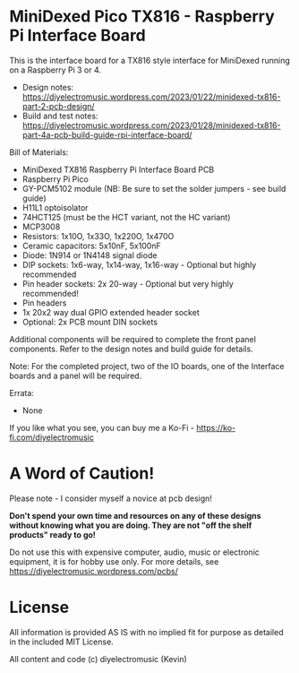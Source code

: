 # MiniDexed Pico TX816 - Raspberry Pi Interface Board

This is the interface board for a TX816 style interface for MiniDexed running on a Raspberry Pi 3 or 4.

- Design notes: https://diyelectromusic.wordpress.com/2023/01/22/minidexed-tx816-part-2-pcb-design/
- Build and test notes: https://diyelectromusic.wordpress.com/2023/01/28/minidexed-tx816-part-4a-pcb-build-guide-rpi-interface-board/

Bill of Materials:
- MiniDexed TX816 Raspberry Pi Interface Board PCB
- Raspberry Pi Pico
- GY-PCM5102 module (NB: Be sure to set the solder jumpers - see build guide)
- H11L1 optoisolator
- 74HCT125 (must be the HCT variant, not the HC variant)
- MCP3008
- Resistors: 1x10O, 1x33O, 1x220O, 1x470O
- Ceramic capacitors: 5x10nF, 5x100nF
- Diode: 1N914 or 1N4148 signal diode
- DIP sockets: 1x6-way, 1x14-way, 1x16-way - Optional but highly recommended
- Pin header sockets: 2x 20-way - Optional but very highly recommended!
- Pin headers
- 1x 20x2 way dual GPIO extended header socket
- Optional: 2x PCB mount DIN sockets

Additional components will be required to complete the front panel components.  Refer to the design notes and build guide for details.

Note: For the completed project, two of the IO boards, one of the Interface boards and a panel will be required.

Errata:
- None

If you like what you see, you can buy me a Ko-Fi - https://ko-fi.com/diyelectromusic

#  A Word of Caution!

Please note - I consider myself a novice at pcb design!

**Don't spend your own time and resources on any of these designs without knowing what you are doing.  They are not "off the shelf products" ready to go!**

Do not use this with expensive computer, audio, music or electronic equipment, it is for hobby use only.  For more details, see https://diyelectromusic.wordpress.com/pcbs/

# License

All information is provided AS IS with no implied fit for purpose as detailed in the included MIT License.

All content and code (c) diyelectromusic (Kevin)
